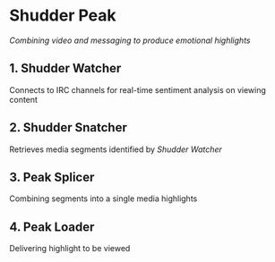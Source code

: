 # Shudder Peak
*Combining video and messaging to produce emotional highlights*

## 1. Shudder Watcher
Connects to IRC channels for real-time sentiment analysis on viewing content

## 2. Shudder Snatcher
Retrieves media segments identified by *Shudder Watcher*

## 3. Peak Splicer
Combining segments into a single media highlights

## 4. Peak Loader
Delivering highlight to be viewed
